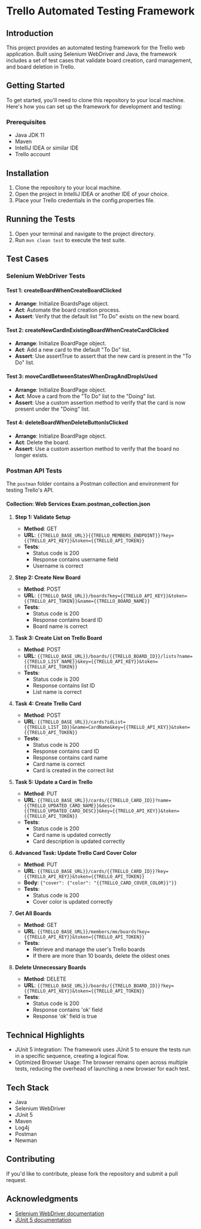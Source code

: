 # Trello Automated Testing Framework

## Introduction

This project provides an automated testing framework for the Trello web application. Built using Selenium WebDriver and Java, the framework includes a set of test cases that validate board creation, card management, and board deletion in Trello.

## Getting Started

To get started, you'll need to clone this repository to your local machine. Here's how you can set up the framework for development and testing:

### Prerequisites

- Java JDK 11
- Maven
- IntelliJ IDEA or similar IDE
- Trello account

## Installation

1. Clone the repository to your local machine.
2. Open the project in IntelliJ IDEA or another IDE of your choice.
3. Place your Trello credentials in the config.properties file.

## Running the Tests

1. Open your terminal and navigate to the project directory.
2. Run `mvn clean test` to execute the test suite.

## Test Cases

### Selenium WebDriver Tests

#### Test 1: createBoardWhenCreateBoardClicked
- **Arrange**: Initialize BoardsPage object.
- **Act**: Automate the board creation process.
- **Assert**: Verify that the default list "To Do" exists on the new board.

#### Test 2: createNewCardInExistingBoardWhenCreateCardClicked
- **Arrange**: Initialize BoardPage object.
- **Act**: Add a new card to the default "To Do" list.
- **Assert**: Use assertTrue to assert that the new card is present in the "To Do" list.

#### Test 3: moveCardBetweenStatesWhenDragAndDropIsUsed
- **Arrange**: Initialize BoardPage object.
- **Act**: Move a card from the "To Do" list to the "Doing" list.
- **Assert**: Use a custom assertion method to verify that the card is now present under the "Doing" list.

#### Test 4: deleteBoardWhenDeleteButtonIsClicked
- **Arrange**: Initialize BoardPage object.
- **Act**: Delete the board.
- **Assert**: Use a custom assertion method to verify that the board no longer exists.

### Postman API Tests

The `postman` folder contains a Postman collection and environment for testing Trello's API.

#### Collection: Web Services Exam.postman_collection.json
1. **Step 1: Validate Setup**
    - **Method**: GET
    - **URL**: `{{TRELLO_BASE_URL}}{{TRELLO_MEMBERS_ENDPOINT}}?key={{TRELLO_API_KEY}}&token={{TRELLO_API_TOKEN}}`
    - **Tests**:
        - Status code is 200
        - Response contains username field
        - Username is correct

2. **Step 2: Create New Board**
    - **Method**: POST
    - **URL**: `{{TRELLO_BASE_URL}}/boards?key={{TRELLO_API_KEY}}&token={{TRELLO_API_TOKEN}}&name={{TRELLO_BOARD_NAME}}`
    - **Tests**:
        - Status code is 200
        - Response contains board ID
        - Board name is correct

3. **Task 3: Create List on Trello Board**
    - **Method**: POST
    - **URL**: `{{TRELLO_BASE_URL}}/boards/{{TRELLO_BOARD_ID}}/lists?name={{TRELLO_LIST_NAME}}&key={{TRELLO_API_KEY}}&token={{TRELLO_API_TOKEN}}`
    - **Tests**:
        - Status code is 200
        - Response contains list ID
        - List name is correct

4. **Task 4: Create Trello Card**
    - **Method**: POST
    - **URL**: `{{TRELLO_BASE_URL}}/cards?idList={{TRELLO_LIST_ID}}&name=CardName&key={{TRELLO_API_KEY}}&token={{TRELLO_API_TOKEN}}`
    - **Tests**:
        - Status code is 200
        - Response contains card ID
        - Response contains card name
        - Card name is correct
        - Card is created in the correct list

5. **Task 5: Update a Card in Trello**
    - **Method**: PUT
    - **URL**: `{{TRELLO_BASE_URL}}/cards/{{TRELLO_CARD_ID}}?name={{TRELLO_UPDATED_CARD_NAME}}&desc={{TRELLO_UPDATED_CARD_DESC}}&key={{TRELLO_API_KEY}}&token={{TRELLO_API_TOKEN}}`
    - **Tests**:
        - Status code is 200
        - Card name is updated correctly
        - Card description is updated correctly

6. **Advanced Task: Update Trello Card Cover Color**
    - **Method**: PUT
    - **URL**: `{{TRELLO_BASE_URL}}/cards/{{TRELLO_CARD_ID}}?key={{TRELLO_API_KEY}}&token={{TRELLO_API_TOKEN}}`
    - **Body**: `{"cover": {"color": "{{TRELLO_CARD_COVER_COLOR}}"}}`
    - **Tests**:
        - Status code is 200
        - Cover color is updated correctly

7. **Get All Boards**
    - **Method**: GET
    - **URL**: `{{TRELLO_BASE_URL}}/members/me/boards?key={{TRELLO_API_KEY}}&token={{TRELLO_API_TOKEN}}`
    - **Tests**:
        - Retrieve and manage the user's Trello boards
        - If there are more than 10 boards, delete the oldest ones

8. **Delete Unnecessary Boards**
    - **Method**: DELETE
    - **URL**: `{{TRELLO_BASE_URL}}/boards/{{TRELLO_BOARD_ID}}?key={{TRELLO_API_KEY}}&token={{TRELLO_API_TOKEN}}`
    - **Tests**:
        - Status code is 200
        - Response contains 'ok' field
        - Response 'ok' field is true

## Technical Highlights

- JUnit 5 Integration: The framework uses JUnit 5 to ensure the tests run in a specific sequence, creating a logical flow.
- Optimized Browser Usage: The browser remains open across multiple tests, reducing the overhead of launching a new browser for each test.

## Tech Stack

- Java
- Selenium WebDriver
- JUnit 5
- Maven
- Log4j
- Postman
- Newman

## Contributing

If you'd like to contribute, please fork the repository and submit a pull request.

## Acknowledgments

- [Selenium WebDriver documentation](https://www.selenium.dev/documentation/webdriver/)
- [JUnit 5 documentation](https://junit.org/junit5/docs/current/user-guide/)
